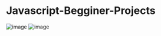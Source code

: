 # Javascript-Begginer-Projects
![image](https://github.com/corinachistol/Javascript-Begginer-Projects/assets/115491975/1857212d-0058-4b0f-af00-157c5e70492a)
![image](https://github.com/corinachistol/Javascript-Begginer-Projects/assets/115491975/15f7101b-332a-4dea-b617-d28e673b1efc)
